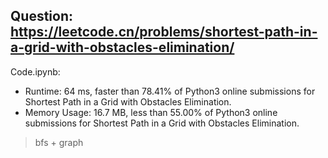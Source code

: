 ## Question: https://leetcode.cn/problems/shortest-path-in-a-grid-with-obstacles-elimination/

Code.ipynb:
* Runtime: 64 ms, faster than 78.41% of Python3 online submissions for Shortest Path in a Grid with Obstacles Elimination.
* Memory Usage: 16.7 MB, less than 55.00% of Python3 online submissions for Shortest Path in a Grid with Obstacles Elimination.
> bfs + graph
